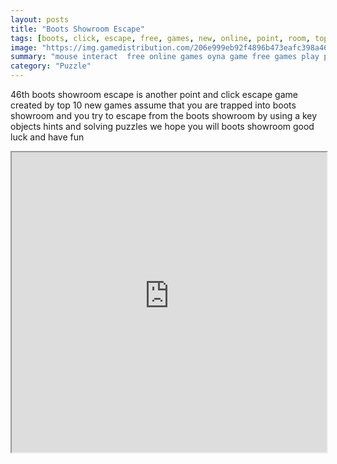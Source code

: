 ```yaml
---
layout: posts
title: "Boots Showroom Escape"
tags: [boots, click, escape, free, games, new, online, point, room, top10newgames, walkthrough, showroom, free, online, games, oyna, game, free, games, play, play, games]
image: "https://img.gamedistribution.com/206e999eb92f4896b473eafc398a460e.jpg"
summary: "mouse interact  free online games oyna game free games play play games"
category: "Puzzle"
---
```


46th boots showroom escape is another point and click escape game created by top 10 new games assume that you are trapped into boots showroom and you try to escape from the boots showroom by using a key objects hints and solving puzzles we hope you will boots showroom good luck and have fun

<iframe width="100%" height="480px;" src="https://flash.gamedistribution.com?game=206e999eb92f4896b473eafc398a460e"></iframe>